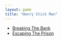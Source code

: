 ```yaml
---
layout: game
title: "Henry Stick Man"
---
```


* [Breaking The Bank](breakingthebank/)
* [Escaping The Prison](escapingtheprison/)